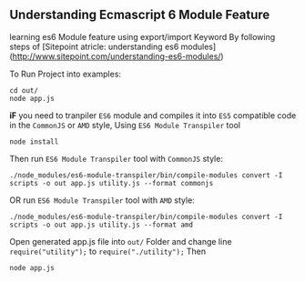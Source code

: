 ## Understanding Ecmascript 6 Module Feature

learning es6 Module feature using export/import Keyword By following steps of [Sitepoint atricle: understanding es6 modules] (http://www.sitepoint.com/understanding-es6-modules/)

To Run Project into examples:

```
cd out/
node app.js
```

**iF** you need to tranpiler `ES6` module and  compiles it into `ES5` compatible code in the `CommonJS` or `AMD` style, Using `ES6 Module Transpiler` tool

```
node install
```

Then run `ES6 Module Transpiler` tool  with `CommonJS` style: 
```
./node_modules/es6-module-transpiler/bin/compile-modules convert -I scripts -o out app.js utility.js --format commonjs
```
OR run `ES6 Module Transpiler` tool  with `AMD` style: 
```
./node_modules/es6-module-transpiler/bin/compile-modules convert -I scripts -o out app.js utility.js --format amd
```
Open generated app.js file into `out/` Folder and change line `require("utility");` to `require("./utility");`
Then 
```
node app.js
```
